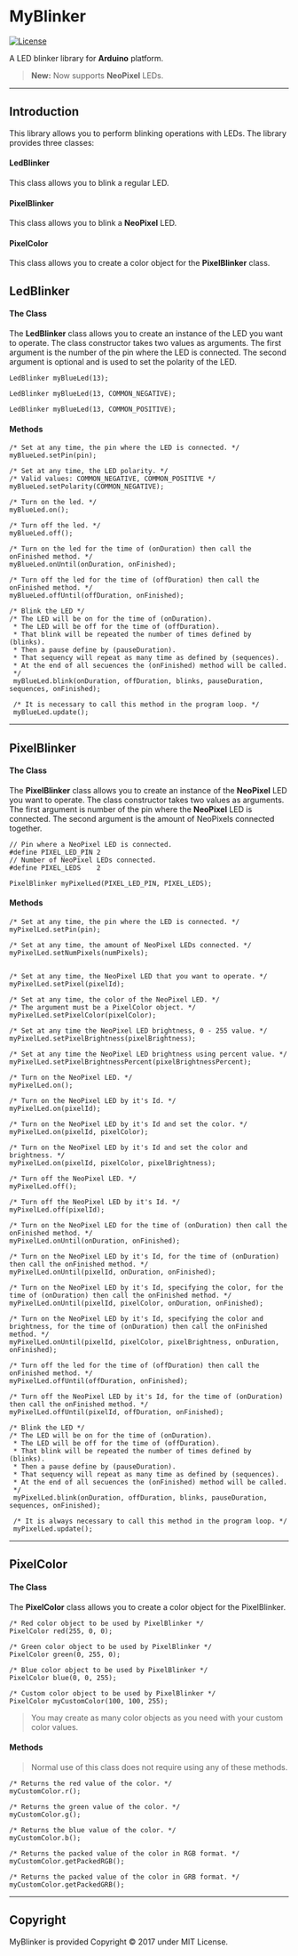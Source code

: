 MyBlinker
===================
[![License](http://img.shields.io/:license-mit-blue.svg)](http://doge.mit-license.org)

A LED blinker library for  **Arduino** platform.
> **New:**  Now supports **NeoPixel** LEDs.

----------

Introduction
-------------

This library allows you to perform blinking operations with LEDs. The library provides three classes:

#### LedBlinker
This class allows you to blink a regular LED.


#### PixelBlinker

This class allows you to blink a **NeoPixel** LED.

#### PixelColor

This class allows you to create a color object for the **PixelBlinker** class.


LedBlinker
-------------------
#### The Class
The **LedBlinker** class allows you to create an instance of the LED you want to operate. The class constructor takes two values as arguments. The first argument is the number of the pin where the LED is connected. The second argument is optional and is used to set the polarity of the LED.

    LedBlinker myBlueLed(13);
    
    LedBlinker myBlueLed(13, COMMON_NEGATIVE);
    
    LedBlinker myBlueLed(13, COMMON_POSITIVE);

####  Methods
    
    /* Set at any time, the pin where the LED is connected. */
    myBlueLed.setPin(pin);

    /* Set at any time, the LED polarity. */
    /* Valid values: COMMON_NEGATIVE, COMMON_POSITIVE */
    myBlueLed.setPolarity(COMMON_NEGATIVE);

    /* Turn on the led. */
    myBlueLed.on();

    /* Turn off the led. */
    myBlueLed.off();

    /* Turn on the led for the time of (onDuration) then call the onFinished method. */
    myBlueLed.onUntil(onDuration, onFinished);

    /* Turn off the led for the time of (offDuration) then call the onFinished method. */
    myBlueLed.offUntil(offDuration, onFinished);

    /* Blink the LED */
    /* The LED will be on for the time of (onDuration). 
     * The LED will be off for the time of (offDuration). 
     * That blink will be repeated the number of times defined by (blinks).
     * Then a pause define by (pauseDuration). 
     * That sequency will repeat as many time as defined by (sequences).
     * At the end of all secuences the (onFinished) method will be called.
     */
     myBlueLed.blink(onDuration, offDuration, blinks, pauseDuration, sequences, onFinished);

     /* It is necessary to call this method in the program loop. */ 
     myBlueLed.update();
----------

PixelBlinker
-------------------
#### The Class
The **PixelBlinker** class allows you to create an instance of the **NeoPixel** LED you want to operate. The class constructor takes two values as arguments. The first argument is number of the pin where the **NeoPixel** LED is connected. The second argument is the amount of NeoPixels connected together.


    // Pin where a NeoPixel LED is connected.
    #define PIXEL_LED_PIN 2 
    // Number of NeoPixel LEDs connected.  
    #define PIXEL_LEDS    2   
    
    PixelBlinker myPixelLed(PIXEL_LED_PIN, PIXEL_LEDS);
    
    
####  Methods

    /* Set at any time, the pin where the LED is connected. */
    myPixelLed.setPin(pin);

    /* Set at any time, the amount of NeoPixel LEDs connected. */
    myPixelLed.setNumPixels(numPixels);


    /* Set at any time, the NeoPixel LED that you want to operate. */
    myPixelLed.setPixel(pixelId);

    /* Set at any time, the color of the NeoPixel LED. */
    /* The argument must be a PixelColor object. */
    myPixelLed.setPixelColor(pixelColor);

    /* Set at any time the NeoPixel LED brightness, 0 - 255 value. */
    myPixelLed.setPixelBrightness(pixelBrightness);
    
    /* Set at any time the NeoPixel LED brightness using percent value. */
    myPixelLed.setPixelBrightnessPercent(pixelBrightnessPercent);

    /* Turn on the NeoPixel LED. */
    myPixelLed.on();

    /* Turn on the NeoPixel LED by it's Id. */
    myPixelLed.on(pixelId);

    /* Turn on the NeoPixel LED by it's Id and set the color. */
    myPixelLed.on(pixelId, pixelColor);

    /* Turn on the NeoPixel LED by it's Id and set the color and brightness. */
    myPixelLed.on(pixelId, pixelColor, pixelBrightness);

    /* Turn off the NeoPixel LED. */
    myPixelLed.off();

    /* Turn off the NeoPixel LED by it's Id. */
    myPixelLed.off(pixelId);

    /* Turn on the NeoPixel LED for the time of (onDuration) then call the onFinished method. */
    myPixelLed.onUntil(onDuration, onFinished);

    /* Turn on the NeoPixel LED by it's Id, for the time of (onDuration) then call the onFinished method. */
    myPixelLed.onUntil(pixelId, onDuration, onFinished);

    /* Turn on the NeoPixel LED by it's Id, specifying the color, for the time of (onDuration) then call the onFinished method. */
    myPixelLed.onUntil(pixelId, pixelColor, onDuration, onFinished);

    /* Turn on the NeoPixel LED by it's Id, specifying the color and brightness, for the time of (onDuration) then call the onFinished method. */
    myPixelLed.onUntil(pixelId, pixelColor, pixelBrightness, onDuration, onFinished);

    /* Turn off the led for the time of (offDuration) then call the onFinished method. */
    myPixelLed.offUntil(offDuration, onFinished);

    /* Turn off the NeoPixel LED by it's Id, for the time of (onDuration) then call the onFinished method. */
    myPixelLed.offUntil(pixelId, offDuration, onFinished);

    /* Blink the LED */
    /* The LED will be on for the time of (onDuration). 
     * The LED will be off for the time of (offDuration). 
     * That blink will be repeated the number of times defined by (blinks).
     * Then a pause define by (pauseDuration). 
     * That sequency will repeat as many time as defined by (sequences).
     * At the end of all secuences the (onFinished) method will be called.
     */
     myPixelLed.blink(onDuration, offDuration, blinks, pauseDuration, sequences, onFinished);

     /* It is always necessary to call this method in the program loop. */ 
     myPixelLed.update();

----------

PixelColor
-------------------
#### The Class
The **PixelColor** class allows you to create a color object for the PixelBlinker.
    
    /* Red color object to be used by PixelBlinker */
    PixelColor red(255, 0, 0);
    
    /* Green color object to be used by PixelBlinker */
    PixelColor green(0, 255, 0);
   
    /* Blue color object to be used by PixelBlinker */
    PixelColor blue(0, 0, 255);

    /* Custom color object to be used by PixelBlinker */
    PixelColor myCustomColor(100, 100, 255);

> You may create as many color objects as you need with your custom color values.
    
####  Methods

> Normal use of this class does not require using any of these methods. 
    
    /* Returns the red value of the color. */
    myCustomColor.r();

    /* Returns the green value of the color. */
    myCustomColor.g();

    /* Returns the blue value of the color. */
    myCustomColor.b();

    /* Returns the packed value of the color in RGB format. */
    myCustomColor.getPackedRGB();

    /* Returns the packed value of the color in GRB format. */
    myCustomColor.getPackedGRB();
----------

Copyright
-------------------

MyBlinker is provided Copyright © 2017 under MIT License.